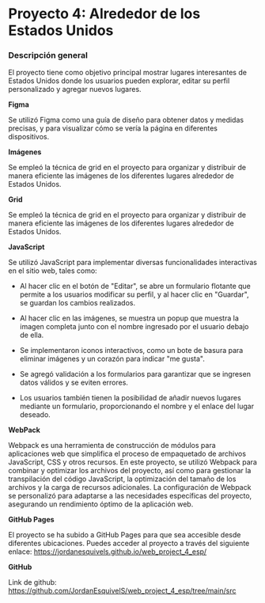 # Proyecto 4: Alrededor de los Estados Unidos

### Descripción general

El proyecto tiene como objetivo principal mostrar lugares interesantes de Estados Unidos donde los usuarios pueden explorar, editar su perfil personalizado y agregar nuevos lugares.

**Figma**

Se utilizó Figma como una guía de diseño para obtener datos y medidas precisas, y para visualizar cómo se vería la página en diferentes dispositivos.

**Imágenes**

Se empleó la técnica de grid en el proyecto para organizar y distribuir de manera eficiente las imágenes de los diferentes lugares alrededor de Estados Unidos.

**Grid**

Se empleó la técnica de grid en el proyecto para organizar y distribuir de manera eficiente las imágenes de los diferentes lugares alrededor de Estados Unidos.

**JavaScript**

Se utilizó JavaScript para implementar diversas funcionalidades interactivas en el sitio web, tales como:

- Al hacer clic en el botón de "Editar", se abre un formulario flotante que permite a los usuarios modificar su perfil, y al hacer clic en "Guardar", se guardan los cambios realizados.

- Al hacer clic en las imágenes, se muestra un popup que muestra la imagen completa junto con el nombre ingresado por el usuario debajo de ella.

- Se implementaron iconos interactivos, como un bote de basura para eliminar imágenes y un corazón para indicar "me gusta".

- Se agregó validación a los formularios para garantizar que se ingresen datos válidos y se eviten errores.
  
- Los usuarios también tienen la posibilidad de añadir nuevos lugares mediante un formulario, proporcionando el nombre y el enlace del lugar deseado.

**WebPack**

Webpack es una herramienta de construcción de módulos para aplicaciones web que simplifica el proceso de empaquetado de archivos JavaScript, CSS y otros recursos. En este proyecto, se utilizó Webpack para combinar y optimizar los archivos del proyecto, así como para gestionar la transpilación del código JavaScript, la optimización del tamaño de los archivos y la carga de recursos adicionales. La configuración de Webpack se personalizó para adaptarse a las necesidades específicas del proyecto, asegurando un rendimiento óptimo de la aplicación web.

**GitHub Pages**

El proyecto se ha subido a GitHub Pages para que sea accesible desde diferentes ubicaciones. Puedes acceder al proyecto a través del siguiente enlace: https://jordanesquivels.github.io/web_project_4_esp/

**GitHub**

Link de github: https://github.com/JordanEsquivelS/web_project_4_esp/tree/main/src
